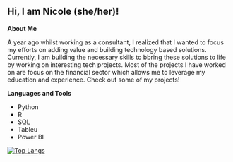 ## Hi, I am Nicole (she/her)!

**About Me**

A year ago whilst working as a consultant, I realized that I wanted to focus my efforts on adding value and building technology based solutions. Currently, I am building the necessary skills to bbring these solutions to life by working on interesting tech projects. Most of the projects I have worked on are focus on the financial sector which allows me to leverage my education and experience. Check out some of my projects!

**Languages and Tools** 
- Python
- R
- SQL
- Tableu
- Power BI

[![Top Langs](https://github-readme-stats.vercel.app/api/top-langs/?username=nicoleharlley)](https://github.com/nicoleharlley/github-readme-stats)
